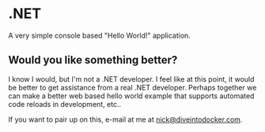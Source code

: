 # .NET

A very simple console based "Hello World!" application.

## Would you like something better?

I know I would, but I'm not a .NET developer. I feel like at this point, it
would be better to get assistance from a real .NET developer. Perhaps together
we can make a better web based hello world example that supports automated
code reloads in development, etc..

If you want to pair up on this, e-mail at me at nick@diveintodocker.com.
